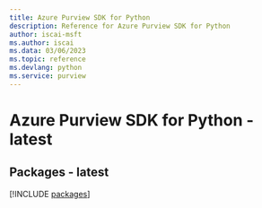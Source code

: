 ```yaml
---
title: Azure Purview SDK for Python
description: Reference for Azure Purview SDK for Python
author: iscai-msft
ms.author: iscai
ms.data: 03/06/2023
ms.topic: reference
ms.devlang: python
ms.service: purview
---
```

# Azure Purview SDK for Python - latest
## Packages - latest
[!INCLUDE [packages](purview-index.md)]
